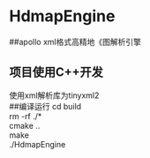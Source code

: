 # HdmapEngine
##apollo xml格式高精地《图解析引擎<br>
##  项目使用C++开发<br>
使用xml解析库为tinyxml2<br>
##编译运行
cd build<br>
rm -rf ./*<br>
cmake ..<br>
make <br>
./HdmapEngine<br>
